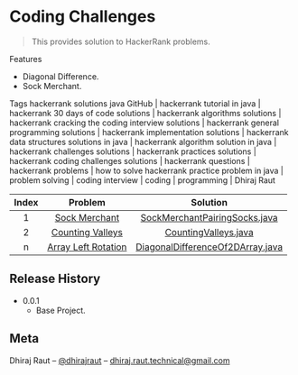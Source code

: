 # Coding Challenges
> This provides solution to HackerRank problems.

Features
* Diagonal Difference.
* Sock Merchant.

Tags
hackerrank solutions java GitHub | hackerrank tutorial in java | hackerrank 30 days of code solutions | hackerrank algorithms solutions | hackerrank cracking the coding interview solutions | hackerrank general programming solutions | hackerrank implementation solutions | hackerrank data structures solutions in java | hackerrank algorithm solution in java | hackerrank challenges solutions | hackerrank practices solutions | hackerrank coding challenges solutions | hackerrank questions | hackerrank problems | how to solve hackerrank practice problem in java | problem solving | coding interview | coding | programming | Dhiraj Raut 



| Index | Problem | Solution |
|:---:|:----------------------------:|:------------------------------------:|
|1| [Sock Merchant](https://www.hackerrank.com/challenges/sock-merchant/problem?h_l=interview&playlist_slugs%5B%5D%5B%5D=interview-preparation-kit&playlist_slugs%5B%5D%5B%5D=warmup) | [SockMerchantPairingSocks.java](https://github.com/dhirajraut/codingchallenges/blob/master/src/main/java/com/galaxy/codingchallenges/sockmerchant/SockMerchantPairingSocks.java)|
|2| [Counting Valleys](https://www.hackerrank.com/challenges/counting-valleys/problem?h_l=interview&playlist_slugs%5B%5D=interview-preparation-kit&playlist_slugs%5B%5D=warmup) | [CountingValleys.java](https://github.com/dhirajraut/codingchallenges/blob/master/src/main/java/com/galaxy/codingchallenges/countingvalleys/CountingValleys.java)|
|n| [Array Left Rotation](https://www.hackerrank.com/challenges/ctci-array-left-rotation?h_l=interview&playlist_slugs%5B%5D=interview-preparation-kit&playlist_slugs%5B%5D=arrays)| [DiagonalDifferenceOf2DArray.java](https://github.com/dhirajraut/codingchallenges/blob/master/src/main/java/com/galaxy/codingchallenges/diagonaldifference/DiagonalDifferenceOf2DArray.java)|

## Release History

* 0.0.1
    * Base Project.

## Meta

Dhiraj Raut – [@dhirajraut](https://github.com/dhirajraut) – dhiraj.raut.technical@gmail.com